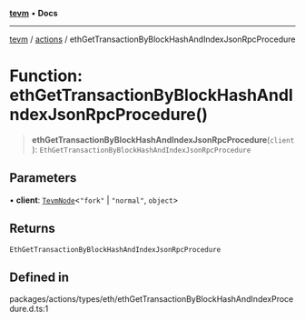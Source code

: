 [**tevm**](../../README.md) • **Docs**

***

[tevm](../../modules.md) / [actions](../README.md) / ethGetTransactionByBlockHashAndIndexJsonRpcProcedure

# Function: ethGetTransactionByBlockHashAndIndexJsonRpcProcedure()

> **ethGetTransactionByBlockHashAndIndexJsonRpcProcedure**(`client`): `EthGetTransactionByBlockHashAndIndexJsonRpcProcedure`

## Parameters

• **client**: [`TevmNode`](../../index/type-aliases/TevmNode.md)\<`"fork"` \| `"normal"`, `object`\>

## Returns

`EthGetTransactionByBlockHashAndIndexJsonRpcProcedure`

## Defined in

packages/actions/types/eth/ethGetTransactionByBlockHashAndIndexProcedure.d.ts:1
